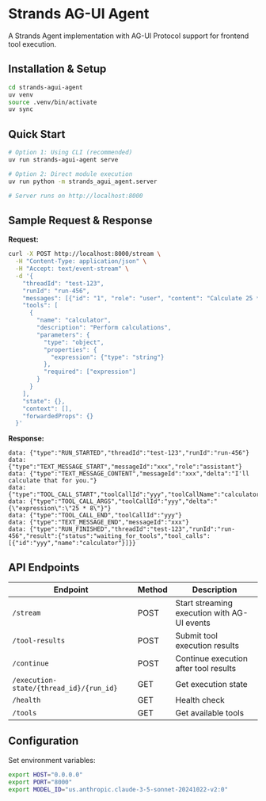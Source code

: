 # Strands AG-UI Agent

A Strands Agent implementation with AG-UI Protocol support for frontend tool execution.

## Installation & Setup

```bash
cd strands-agui-agent
uv venv
source .venv/bin/activate
uv sync
```

## Quick Start

```bash
# Option 1: Using CLI (recommended)
uv run strands-agui-agent serve

# Option 2: Direct module execution
uv run python -m strands_agui_agent.server

# Server runs on http://localhost:8000
```

## Sample Request & Response

**Request:**
```bash
curl -X POST http://localhost:8000/stream \
  -H "Content-Type: application/json" \
  -H "Accept: text/event-stream" \
  -d '{
    "threadId": "test-123",
    "runId": "run-456",
    "messages": [{"id": "1", "role": "user", "content": "Calculate 25 * 8"}],
    "tools": [
      {
        "name": "calculator",
        "description": "Perform calculations",
        "parameters": {
          "type": "object",
          "properties": {
            "expression": {"type": "string"}
          },
          "required": ["expression"]
        }
      }
    ],
    "state": {},
    "context": [],
    "forwardedProps": {}
  }'
```

**Response:**
```
data: {"type":"RUN_STARTED","threadId":"test-123","runId":"run-456"}
data: {"type":"TEXT_MESSAGE_START","messageId":"xxx","role":"assistant"}
data: {"type":"TEXT_MESSAGE_CONTENT","messageId":"xxx","delta":"I'll calculate that for you."}
data: {"type":"TOOL_CALL_START","toolCallId":"yyy","toolCallName":"calculator"}
data: {"type":"TOOL_CALL_ARGS","toolCallId":"yyy","delta":"{\"expression\":\"25 * 8\"}"}
data: {"type":"TOOL_CALL_END","toolCallId":"yyy"}
data: {"type":"TEXT_MESSAGE_END","messageId":"xxx"}
data: {"type":"RUN_FINISHED","threadId":"test-123","runId":"run-456","result":{"status":"waiting_for_tools","tool_calls":[{"id":"yyy","name":"calculator"}]}}
```

## API Endpoints

| Endpoint | Method | Description |
|----------|--------|-------------|
| `/stream` | POST | Start streaming execution with AG-UI events |
| `/tool-results` | POST | Submit tool execution results |
| `/continue` | POST | Continue execution after tool results |
| `/execution-state/{thread_id}/{run_id}` | GET | Get execution state |
| `/health` | GET | Health check |
| `/tools` | GET | Get available tools |

## Configuration

Set environment variables:
```bash
export HOST="0.0.0.0"
export PORT="8000"
export MODEL_ID="us.anthropic.claude-3-5-sonnet-20241022-v2:0"
```